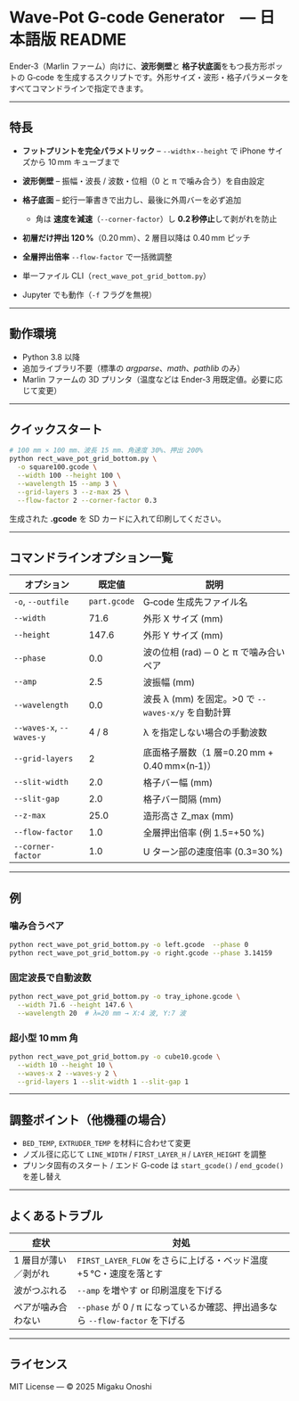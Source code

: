 # Wave‑Pot G‑code Generator ― 日本語版 README

Ender‑3（Marlin ファーム）向けに、**波形側壁**と **格子状底面**をもつ長方形ポットの G‑code を生成するスクリプトです。外形サイズ・波形・格子パラメータをすべてコマンドラインで指定できます。

---

## 特長

* **フットプリントを完全パラメトリック** – `--width`×`--height` で iPhone サイズから 10 mm キューブまで
* **波形側壁** – 振幅・波長 / 波数・位相（0 と π で噛み合う）を自由設定
* **格子底面** – 蛇行一筆書きで出力し、最後に外周バーを必ず追加

  * 角は **速度を減速**（`--corner-factor`）し **0.2 秒停止**して剥がれを防止
* **初層だけ押出 120 %**（0.20 mm）、2 層目以降は 0.40 mm ピッチ
* **全層押出倍率** `--flow-factor` で一括微調整
* 単一ファイル CLI（`rect_wave_pot_grid_bottom.py`）
* Jupyter でも動作（`-f` フラグを無視）

---

## 動作環境

* Python 3.8 以降
* 追加ライブラリ不要（標準の *argparse*、*math*、*pathlib* のみ）
* Marlin ファームの 3D プリンタ（温度などは Ender‑3 用既定値。必要に応じて変更）

---

## クイックスタート

```bash
# 100 mm × 100 mm、波長 15 mm、角速度 30%、押出 200%
python rect_wave_pot_grid_bottom.py \
  -o square100.gcode \
  --width 100 --height 100 \
  --wavelength 15 --amp 3 \
  --grid-layers 3 --z-max 25 \
  --flow-factor 2 --corner-factor 0.3
```

生成された **.gcode** を SD カードに入れて印刷してください。

---

## コマンドラインオプション一覧

| オプション                    | 既定値          | 説明                                     |
| ------------------------ | ------------ | -------------------------------------- |
| `-o`, `--outfile`        | `part.gcode` | G‑code 生成先ファイル名                        |
| `--width`                | 71.6         | 外形 X サイズ (mm)                          |
| `--height`               | 147.6        | 外形 Y サイズ (mm)                          |
| `--phase`                | 0.0          | 波の位相 (rad) ─ 0 と π で噛み合いペア             |
| `--amp`                  | 2.5          | 波振幅 (mm)                               |
| `--wavelength`           | 0.0          | 波長 λ (mm) を固定。>0 で `--waves-x/y` を自動計算 |
| `--waves-x`, `--waves-y` | 4 / 8        | λ を指定しない場合の手動波数                        |
| `--grid-layers`          | 2            | 底面格子層数（1 層=0.20 mm + 0.40 mm×(n‑1)）    |
| `--slit-width`           | 2.0          | 格子バー幅 (mm)                             |
| `--slit-gap`             | 2.0          | 格子バー間隔 (mm)                            |
| `--z-max`                | 25.0         | 造形高さ Z\_max (mm)                       |
| `--flow-factor`          | 1.0          | 全層押出倍率 (例 1.5=+50 %)                   |
| `--corner-factor`        | 1.0          | U ターン部の速度倍率 (0.3=30 %)                 |

---

## 例

### 噛み合うペア

```bash
python rect_wave_pot_grid_bottom.py -o left.gcode  --phase 0
python rect_wave_pot_grid_bottom.py -o right.gcode --phase 3.14159
```

### 固定波長で自動波数

```bash
python rect_wave_pot_grid_bottom.py -o tray_iphone.gcode \
  --width 71.6 --height 147.6 \
  --wavelength 20  # λ=20 mm → X:4 波, Y:7 波
```

### 超小型 10 mm 角

```bash
python rect_wave_pot_grid_bottom.py -o cube10.gcode \
  --width 10 --height 10 \
  --waves-x 2 --waves-y 2 \
  --grid-layers 1 --slit-width 1 --slit-gap 1
```

---

## 調整ポイント（他機種の場合）

* `BED_TEMP`, `EXTRUDER_TEMP` を材料に合わせて変更
* ノズル径に応じて `LINE_WIDTH` / `FIRST_LAYER_H` / `LAYER_HEIGHT` を調整
* プリンタ固有のスタート / エンド G-code は `start_gcode()` / `end_gcode()` を差し替え

---

## よくあるトラブル

| 症状          | 対処                                                      |
| ----------- | ------------------------------------------------------- |
| 1 層目が薄い／剥がれ | `FIRST_LAYER_FLOW` をさらに上げる・ベッド温度+5 °C・速度を落とす            |
| 波がつぶれる      | `--amp` を増やす or 印刷温度を下げる                                |
| ペアが噛み合わない   | `--phase` が 0 / π になっているか確認、押出過多なら `--flow-factor` を下げる |

---

## ライセンス

MIT License — © 2025 Migaku Onoshi
